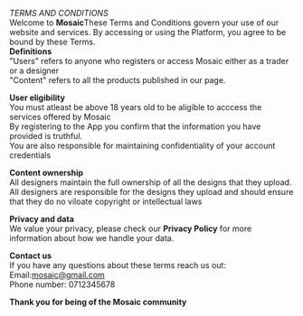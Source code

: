 *TERMS AND CONDITIONS*<br>
Welcome to **Mosaic**These Terms and Conditions govern your use of our website and services. By accessing or using the Platform, you agree to be bound by these Terms.<br>
**Definitions**<br>
"Users" refers to anyone who registers or access Mosaic either as a trader or a designer<br>
"Content" refers to all the products published in our page.<br>

**User eligibility**<br>
You must atleast be above 18 years old to be aligible to acccess the services offered by Mosaic<br>
By registering to the App you confirm that the information you have provided is truthful.<br>
You are also responsible for maintaining confidentiality of your account credentials<br>

**Content ownership**<br>
All designers maintain the full ownership of all the designs that they upload.<br>
All designers are responsible for the designs they upload and should ensure that they do no viloate copyright or intellectual laws<br>

**Privacy and data**<br>
We value your privacy, please check our **Privacy Policy** for more information about how we handle your data.<br>

**Contact us**<br>
If you have any questions about these terms reach us out:<br>
Email:mosaic@gmail.com<br>
Phone number: 0712345678<br>

**Thank you for being of the Mosaic community**


